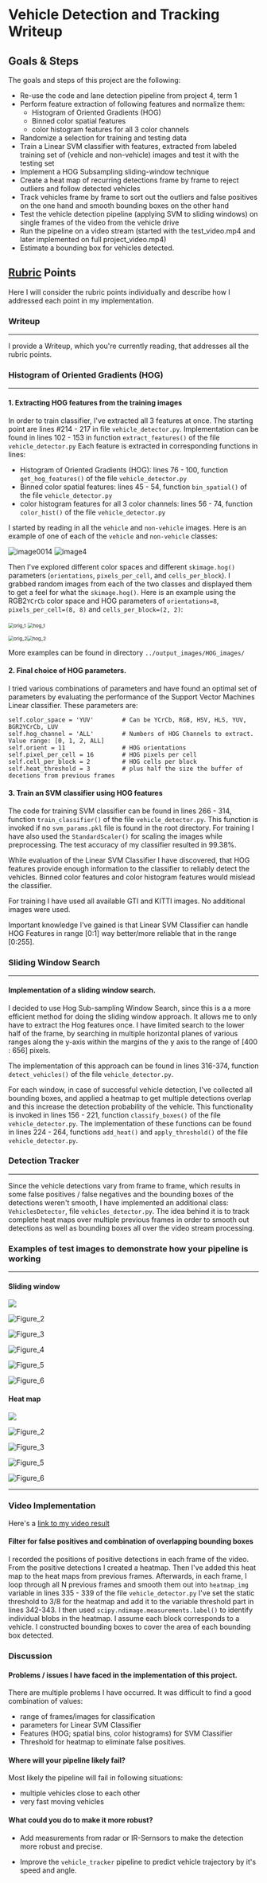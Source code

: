 # Vehicle Detection and Tracking Writeup
## Goals & Steps

The goals and steps of this project are the following:

* Re-use the code and lane detection pipeline from project 4, term 1
* Perform feature extraction of following features and normalize them:		
  * Histogram of Oriented Gradients (HOG)
  * Binned color spatial features
  * color histogram features for all 3 color channels
* Randomize a selection for training and testing data
* Train a Linear SVM classifier with features, extracted from labeled training set of (vehicle and non-vehicle) images and test it with the testing set
* Implement a HOG Subsampling sliding-window technique
* Create a heat map of recurring detections frame by frame to reject outliers and follow detected vehicles
* Track vehicles frame by frame to sort out the outliers and false positives on the one hand and smooth bounding boxes on the other hand
* Test the vehicle detection pipeline (applying SVM to sliding windows) on single frames of the video from the vehicle drive
* Run the pipeline on a video stream (started with the test_video.mp4 and later implemented on full project_video.mp4) 
* Estimate a bounding box for vehicles detected.

## [Rubric](https://review.udacity.com/#!/rubrics/513/view) Points
Here I will consider the rubric points individually and describe how I addressed each point in my implementation.  

### Writeup
---
I provide a Writeup, which you're currently reading, that addresses all the rubric points.

### Histogram of Oriented Gradients (HOG)
---

#### 1. Extracting HOG features from the training images

In order to train classifier, I've extracted all 3 features at once. The starting point are lines #214 - 217 in file `vehicle_detector.py`. Implementation can be found in lines 102 - 153 in function `extract_features()` of the file `vehicle_detector.py` Each feature is extracted in corresponding functions in lines:

* Histogram of Oriented Gradients (HOG): lines 76 - 100, function `get_hog_features()` of the file `vehicle_detector.py`
* Binned color spatial features: lines 45 - 54, function `bin_spatial()` of the file `vehicle_detector.py`
* color histogram features for all 3 color channels: lines 56 - 74, function `color_hist()` of the file `vehicle_detector.py`

I started by reading in all the `vehicle` and `non-vehicle` images.  Here is an example of one of each of the `vehicle` and `non-vehicle` classes:

![image0014](./examples/image0014.png) ![image4](./examples/image4.png)

Then I've explored different color spaces and different `skimage.hog()` parameters (`orientations`, `pixels_per_cell`, and `cells_per_block`).  I grabbed random images from each of the two classes and displayed them to get a feel for what the `skimage.hog()`. Here is an example using the RGB2`YCrCb` color space and HOG parameters of `orientations=8`, `pixels_per_cell=(8, 8)` and `cells_per_block=(2, 2)`:

<img src="./output_images/HOG_images/orig_1.png" alt="orig_1" style="zoom: 67%;" /> <img src="./output_images/HOG_images/hog_1.png" alt="hog_1" style="zoom:67%;" />

<img src="./output_images/HOG_images/orig_2.png" alt="orig_2" style="zoom:67%;" /><img src="./output_images/HOG_images/hog_2.png" alt="hog_2" style="zoom:67%;" /> 

More examples can be found in directory `../output_images/HOG_images/`

#### 2. Final choice of HOG parameters.
I tried various combinations of parameters and have found an optimal set of parameters by evaluating the performance of the Support Vector Machines Linear classifier. These parameters are:

```
self.color_space = 'YUV'      	# Can be YCrCb, RGB, HSV, HLS, YUV, BGR2YCrCb, LUV
self.hog_channel = 'ALL'        # Numbers of HOG Channels to extract. Value range: [0, 1, 2, ALL]
self.orient = 11                # HOG orientations
self.pixel_per_cell = 16        # HOG pixels per cell
self.cell_per_block = 2         # HOG cells per block
self.heat_threshold = 3			# plus half the size the buffer of decetions from previous frames
```

#### 3. Train an SVM classifier using HOG features
The code for training SVM classifier can be found in lines 266 - 314, function `train_classifier()` of the file `vehicle_detector.py`. This function is invoked if no `svm_params.pkl` file is found in the root directory. For training I have also used the `StandardScaler()` for scaling the images while preprocessing. The test accuracy of my classifier resulted in 99.38%.

While evaluation of the Linear SVM Classifier I have discovered, that HOG features provide enough information to the classifier to reliably detect the vehicles. Binned color features and color histogram features would mislead the classifier.

For training I have used all available GTI and KITTI images. No additional images were used.

Important knowledge I've gained is that Linear SVM Classifier can handle HOG Features in range [0:1] way better/more reliable that in the range [0:255].

### Sliding Window Search
---

#### Implementation of a sliding window search.  
I decided to use Hog Sub-sampling Window Search, since this is a a more efficient method for doing the sliding window approach. It allows me to only have to extract the Hog features once. I have limited search to the lower half of the frame, by searching in multiple horizontal planes of various ranges along the y-axis within the  margins of the y axis to the range of [400 : 656] pixels.

The implementation of this approach can be found in lines 316-374, function `detect_vehicles()` of the file `vehicle_detector.py`. 

For each window, in case of successful vehicle detection, I've collected all bounding boxes, and applied a heatmap to get multiple detections overlap and this increase the detection probability of the vehicle. This functionality is invoked in lines 156 - 221, function `classify_boxes()` of the file `vehicle_detector.py`.  The implementation of these functions can be found in lines 224 - 264, functions `add_heat()` and `apply_threshold()` of the file `vehicle_detector.py`. 

### Detection Tracker
---
Since the vehicle detections vary from frame to frame, which results in some false positives / false negatives and the bounding boxes of the detections weren't smooth, I have implemented an additional class: `VehiclesDetector`, file `vehicles_detector.py`. The idea behind it is to track complete heat maps over multiple previous frames in order to smooth out detections as well as bounding boxes all over the video stream processing.

### Examples of test images to demonstrate how your pipeline is working
---
#### Sliding window

![](./output_images/multiple_detections_false_positives/Figure_1.png)

![Figure_2](./output_images/multiple_detections_false_positives/Figure_2.png)

![Figure_3](./output_images/multiple_detections_false_positives/Figure_3.png)

![Figure_4](./output_images/multiple_detections_false_positives/Figure_4.png)

![Figure_5](./output_images/multiple_detections_false_positives/Figure_5.png)

![Figure_6](./output_images/multiple_detections_false_positives/Figure_6.png)

#### Heat map

![](./output_images/multiple_detections_false_positives/heat_map/Figure_1.png)

![Figure_2](./output_images/multiple_detections_false_positives/heat_map/Figure_2.png)

![Figure_3](./output_images/multiple_detections_false_positives/heat_map/Figure_3.png)

![Figure_5](./output_images/multiple_detections_false_positives/heat_map/Figure_5.png)

![Figure_6](./output_images/multiple_detections_false_positives/heat_map/Figure_6.png)

---

### Video Implementation

Here's a [link to my video result](./output_video/project_video_out.mp4)


#### Filter for false positives and combination of overlapping bounding boxes

I recorded the positions of positive detections in each frame of the video.  From the positive detections I created a heatmap. Then I've added this heat map to the heat maps from previous frames. Afterwards, in each frame, I loop through all N previous frames and smooth them out into `heatmap_img` variable in lines 335 - 339 of the file `vehicle_detector.py` I've set the static threshold to 3/8 for the heatmap and add it to the variable threshold part in lines 342-343. I then used `scipy.ndimage.measurements.label()` to identify individual blobs in the heatmap.  I assume each block corresponds to a vehicle.  I constructed bounding boxes to cover the area of each bounding box detected. 

### Discussion

#### Problems / issues I have faced in the implementation of this project.  

There are multiple problems I have occurred. It was difficult to find a good combination of values:

* range of frames/images for classification
* parameters for Linear SVM Classifier
* Features (HOG; spatial bins, color histograms) for SVM Classifier
* Threshold for heatmap to eliminate false positives.

#### Where will your pipeline likely fail?

Most likely the pipeline will fail in following situations:

* multiple vehicles close to each other
* very fast moving vehicles

#### What could you do to make it more robust?

* Add measurements from radar or IR-Sernsors to make the detection more robust and precise.

* Improve the `vehicle_tracker` pipeline to predict vehicle trajectory by it's speed and angle.